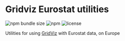 # Gridviz Eurostat utilities

![npm bundle size](https://img.shields.io/bundlephobia/minzip/gridviz-eurostat)
![npm](https://img.shields.io/npm/v/gridviz-eurostat)
![license](https://img.shields.io/badge/license-EUPL-success)

Utilities for using [GridViz](https://github.com/eurostat/gridviz/) with Eurostat data, on Europe
